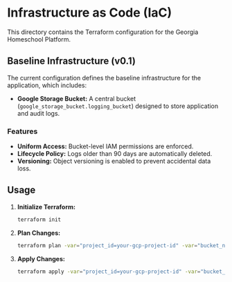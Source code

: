 
# Infrastructure as Code (IaC)

This directory contains the Terraform configuration for the Georgia Homeschool Platform.

## Baseline Infrastructure (v0.1)

The current configuration defines the baseline infrastructure for the application, which includes:

- **Google Storage Bucket:** A central bucket (`google_storage_bucket.logging_bucket`) designed to store application and audit logs.

### Features
- **Uniform Access:** Bucket-level IAM permissions are enforced.
- **Lifecycle Policy:** Logs older than 90 days are automatically deleted.
- **Versioning:** Object versioning is enabled to prevent accidental data loss.

## Usage

1.  **Initialize Terraform:**
    ```bash
    terraform init
    ```

2.  **Plan Changes:**
    ```bash
    terraform plan -var="project_id=your-gcp-project-id" -var="bucket_name=your-globally-unique-bucket-name"
    ```

3.  **Apply Changes:**
    ```bash
    terraform apply -var="project_id=your-gcp-project-id" -var="bucket_name=your-globally-unique-bucket-name"
    ```
